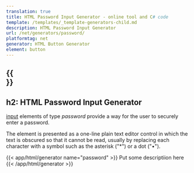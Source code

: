 ```yaml
---
translation: true
title: HTML Password Input Generator - online tool and C# code
template: /templates/_template-generators-child.md
description: HTML Password Input Generator
url: /net/generators/password/
platformtag: net
generator: HTML Button Generator
element: button
---
```


{{<section overview>}}
---
h2: HTML Password Input Generator
---

[input](https://html.spec.whatwg.org/multipage/input.html#the-input-element) elements of type *password* provide a way for the user to securely enter a password.

The element is presented as a one-line plain text editor control in which the text is obscured so that it cannot be read, usually by replacing each character with a symbol such as the asterisk ("*") or a dot ("•").

{{< app/html/generator name="password" >}}
Put some descriptiion here
{{< /app/html/generator >}}